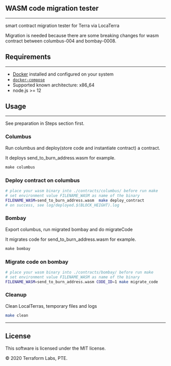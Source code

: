 ## WASM code migration tester

---

smart contract migration tester for Terra via LocaTerra

Migration is needed because there are some breaking changes for wasm contract between columbus-004 and bombay-0008.

## Requirements

---

* [Docker](https://www.docker.com/) installed and configured on your system
* [`docker-compose`](https://github.com/docker/compose)
* Supported known architecture: x86_64
* node.js >= 12

## Usage

---

See preparation in Steps section first.

### Columbus

Run columbus and deploy(store code and instantiate contract) a contract.

It deploys send_to_burn_address.wasm for example.

  ```makefile
  make columbus
  ```

### Deploy contract on columbus

```bash
# place your wasm binary into ./contracts/columbus/ before run make
# set environment value FILENAME_WASM as name of the binary
FILENAME_WASM=send_to_burn_address.wasm  make deploy_contract
# on success, see log/deployed.$(BLOCK_HEIGHT).log
```

### Bombay

Export columbus, run migrated bombay and do migrateCode

It migrates code for send_to_burn_address.wasm for example.

  ```makefile
  make bombay
  ```

### Migrate code on bombay

```bash
# place your wasm binary into ./contracts/bombay/ before run make
# set environment value FILENAME_WASM as name of the binary
FILENAME_WASM=send_to_burn_address.wasm CODE_ID=1 make migrate_code
```

### Cleanup

Clean LocalTerras, temporary files and logs

```bash
make clean
```


---

## License

This software is licensed under the MIT license.

© 2020 Terraform Labs, PTE.
